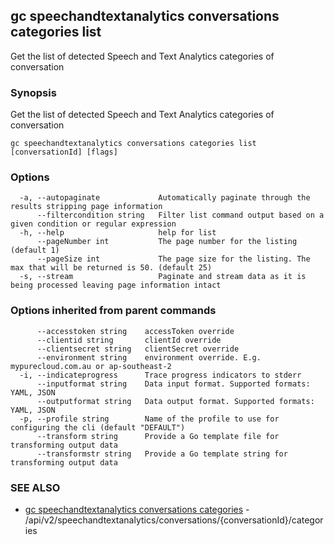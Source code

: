 ## gc speechandtextanalytics conversations categories list

Get the list of detected Speech and Text Analytics categories of conversation

### Synopsis

Get the list of detected Speech and Text Analytics categories of conversation

```
gc speechandtextanalytics conversations categories list [conversationId] [flags]
```

### Options

```
  -a, --autopaginate             Automatically paginate through the results stripping page information
      --filtercondition string   Filter list command output based on a given condition or regular expression
  -h, --help                     help for list
      --pageNumber int           The page number for the listing (default 1)
      --pageSize int             The page size for the listing. The max that will be returned is 50. (default 25)
  -s, --stream                   Paginate and stream data as it is being processed leaving page information intact
```

### Options inherited from parent commands

```
      --accesstoken string    accessToken override
      --clientid string       clientId override
      --clientsecret string   clientSecret override
      --environment string    environment override. E.g. mypurecloud.com.au or ap-southeast-2
  -i, --indicateprogress      Trace progress indicators to stderr
      --inputformat string    Data input format. Supported formats: YAML, JSON
      --outputformat string   Data output format. Supported formats: YAML, JSON
  -p, --profile string        Name of the profile to use for configuring the cli (default "DEFAULT")
      --transform string      Provide a Go template file for transforming output data
      --transformstr string   Provide a Go template string for transforming output data
```

### SEE ALSO

* [gc speechandtextanalytics conversations categories](gc_speechandtextanalytics_conversations_categories.html)	 - /api/v2/speechandtextanalytics/conversations/{conversationId}/categories


